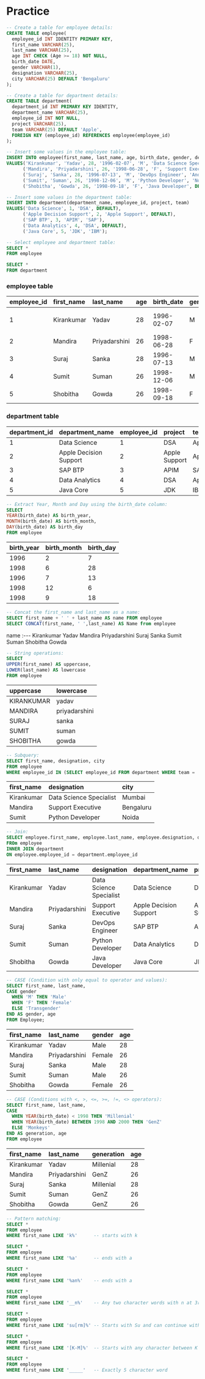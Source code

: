 # **Practice**

```sql
-- Create a table for employee details:
CREATE TABLE employee(
  employee_id INT IDENTITY PRIMARY KEY,
  first_name VARCHAR(25),
  last_name VARCHAR(25),
  age INT CHECK (Age >= 18) NOT NULL,
  birth_date DATE,
  gender VARCHAR(1),
  designation VARCHAR(25),
  city VARCHAR(25) DEFAULT 'Bengaluru'
);
```
```sql
-- Create a table for department details:
CREATE TABLE department(
  department_id INT PRIMARY KEY IDENTITY,
  department_name VARCHAR(25),
  employee_id INT NOT NULL,
  project VARCHAR(25),
  team VARCHAR(25) DEFAULT 'Apple',
  FOREIGN KEY (employee_id) REFERENCES employee(employee_id)
);
```
```sql
-- Insert some values in the employee table:  
INSERT INTO employee(first_name, last_name, age, birth_date, gender, designation, city)
VALUES('Kirankumar', 'Yadav', 28, '1996-02-07', 'M', 'Data Science Specialist', 'Mumbai'),
      ('Mandira', 'Priyadarshini', 26, '1998-06-28', 'F', 'Support Executive', DEFAULT),
      ('Suraj', 'Sanka', 28, '1996-07-13', 'M', 'DevOps Engineer', 'Andhra Pradesh'),
      ('Sumit', 'Suman', 26, '1998-12-06', 'M', 'Python Developer', 'Noida'),
      ('Shobitha', 'Gowda', 26, '1998-09-18', 'F', 'Java Developer', DEFAULT);
```
```sql
-- Insert some values in the department table:
INSERT INTO department(department_name, employee_id, project, team)
VALUES('Data Science', 1, 'DSA', DEFAULT),
      ('Apple Decision Support', 2, 'Apple Support', DEFAULT),
      ('SAP BTP', 3, 'APIM', 'SAP'),
      ('Data Analytics', 4, 'DSA', DEFAULT),
      ('Java Core', 5, 'JDK', 'IBM');
```
```sql
-- Select employee and department table:
SELECT *
FROM employee

SELECT *
FROM department
```

### **employee table**
employee_id | first_name | last_name | age | birth_date | gender | designation | city
:--- | :--- | :--- | :--- | :--- | :--- | :--- | :---
1 | Kirankumar | Yadav | 28 | 1996-02-07 | M | Data Science Specialist | Mumbai
2 | Mandira | Priyadarshini | 26 | 1998-06-28 | F | Support Executive | Bengaluru
3 | Suraj | Sanka | 28 | 1996-07-13 | M | DevOps Engineer | Andhra Pradesh
4 | Sumit | Suman | 26 | 1998-12-06 | M | Python Developer | Noida
5 | Shobitha | Gowda | 26 | 1998-09-18 | F | Java Developer | Bengaluru

### **department table**
department_id | department_name | employee_id | project | team
:--- | :--- | :--- | :--- | :---
1 | Data Science | 1 | DSA | Apple
2 | Apple Decision Support | 2 | Apple Support | Apple
3 | SAP BTP | 3 | APIM | SAP
4 | Data Analytics | 4 | DSA | Apple
5 | Java Core | 5 | JDK | IBM

```sql
-- Extract Year, Month and Day using the birth_date column:
SELECT 
YEAR(birth_date) AS birth_year, 
MONTH(birth_date) AS birth_month, 
DAY(birth_date) AS birth_day
FROM employee
```
birth_year | birth_month | birth_day
:--- | :--- | :---
1996 | 2 | 7
1998 | 6 | 28
1996 | 7 | 13
1998 | 12 | 6
1998 | 9 | 18

```sql
-- Concat the first_name and last_name as a name:
SELECT first_name + ' ' + last_name AS name FROM employee
SELECT CONCAT(first_name, ' ',last_name) AS Name from employee
```
name
:---
Kirankumar Yadav
Mandira Priyadarshini
Suraj Sanka
Sumit Suman
Shobitha Gowda

```sql
-- String operations:
SELECT
UPPER(first_name) AS uppercase, 
LOWER(last_name) AS lowercase
FROM employee
```
uppercase | lowercase
:--- | :---
KIRANKUMAR | yadav
MANDIRA | priyadarshini
SURAJ | sanka
SUMIT | suman
SHOBITHA | gowda

```sql
-- Subquery:
SELECT first_name, designation, city 
FROM employee
WHERE employee_id IN (SELECT employee_id FROM department WHERE team = 'Apple')
```
first_name | designation | city
:--- | :--- | :---
Kirankumar | Data Science Specialist | Mumbai
Mandira | Support Executive | Bengaluru
Sumit | Python Developer | Noida

```sql
-- Join:
SELECT employee.first_name, employee.last_name, employee.designation, department.department_name, department.project
FROm employee
INNER JOIN department
ON employee.employee_id = department.employee_id
```
first_name | last_name | designation | department_name | project
:--- | :--- | :--- | :--- | :---
Kirankumar | Yadav | Data Science Specialist | Data Science | DSA 
Mandira | Priyadarshini | Support Executive | Apple Decision Support | Apple Support
Suraj | Sanka | DevOps Engineer | SAP BTP | APIM
Sumit | Suman | Python Developer | Data Analytics | DSA
Shobitha | Gowda | Java Developer | Java Core | JDK

```sql
-- CASE (Condition with only equal to operator and values):
SELECT first_name, last_name,
CASE gender
  WHEN 'M' THEN 'Male'
  WHEN 'F' THEN 'Female'
  ELSE 'Transgender'
END AS gender, age
FROM Employee;
```
first_name | last_name | gender | age 
:--- | :--- | :--- | :---
Kirankumar | Yadav | Male | 28
Mandira | Priyadarshini | Female | 26
Suraj | Sanka | Male | 28
Sumit | Suman | Male | 26
Shobitha | Gowda | Female | 26

```sql
-- CASE (Conditions with <, >, <=, >=, !=, <> operators):
SELECT first_name, last_name, 
CASE 
  WHEN YEAR(birth_date) < 1998 THEN 'Millenial'
  WHEN YEAR(birth_date) BETWEEN 1998 AND 2000 THEN 'GenZ'
  ELSE 'Monkeys'
END AS generation, age
FROM employee
```
first_name | last_name | generation | age 
:--- | :--- | :--- | :---
Kirankumar | Yadav | Millenial | 28
Mandira | Priyadarshini | GenZ | 26
Suraj | Sanka | Millenial | 28
Sumit | Suman | GenZ | 26
Shobitha | Gowda | GenZ | 26

```sql
-- Pattern matching:
SELECT *
FROM employee
WHERE first_name LIKE 'k%'      -- starts with k

SELECT *
FROM employee
WHERE first_name LIKE '%a'      -- ends with a

SELECT *
FROM employee
WHERE first_name LIKE '%an%'    -- ends with a

SELECT *
FROM employee
WHERE first_name LIKE '__n%'    -- Any two character words with n at 3rd place

SELECT *
FROM employee
WHERE first_name LIKE 'su[rm]%' -- Starts with Su and can continue with r or m

SELECT *
FROM employee
WHERE first_name LIKE '[K-M]%'  -- Starts with any character between K to M

SELECT *
FROM employee
WHERE first_name LIKE '_____'   -- Exactly 5 character word
```

